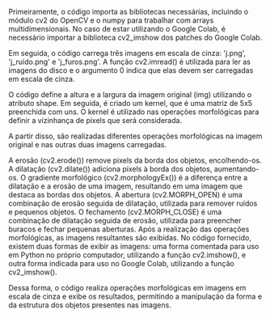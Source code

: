 Primeiramente, o código importa as bibliotecas necessárias, incluindo o módulo cv2 do OpenCV e o numpy para trabalhar com arrays multidimensionais. No caso de estar utilizando o Google Colab, é necessário importar a biblioteca cv2_imshow dos patches do Google Colab.

Em seguida, o código carrega três imagens em escala de cinza: 'j.png', 'j_ruido.png' e 'j_furos.png'. A função cv2.imread() é utilizada para ler as imagens do disco e o argumento 0 indica que elas devem ser carregadas em escala de cinza.

O código define a altura e a largura da imagem original (img) utilizando o atributo shape. Em seguida, é criado um kernel, que é uma matriz de 5x5 preenchida com uns. O kernel é utilizado nas operações morfológicas para definir a vizinhança de pixels que será considerada.

A partir disso, são realizadas diferentes operações morfológicas na imagem original e nas outras duas imagens carregadas.

A erosão (cv2.erode()) remove pixels da borda dos objetos, encolhendo-os.
A dilatação (cv2.dilate()) adiciona pixels à borda dos objetos, aumentando-os.
O gradiente morfológico (cv2.morphologyEx()) é a diferença entre a dilatação e a erosão de uma imagem, resultando em uma imagem que destaca as bordas dos objetos.
A abertura (cv2.MORPH_OPEN) é uma combinação de erosão seguida de dilatação, utilizada para remover ruídos e pequenos objetos.
O fechamento (cv2.MORPH_CLOSE) é uma combinação de dilatação seguida de erosão, utilizada para preencher buracos e fechar pequenas aberturas.
Após a realização das operações morfológicas, as imagens resultantes são exibidas. No código fornecido, existem duas formas de exibir as imagens: uma forma comentada para uso em Python no próprio computador, utilizando a função cv2.imshow(), e outra forma indicada para uso no Google Colab, utilizando a função cv2_imshow().

Dessa forma, o código realiza operações morfológicas em imagens em escala de cinza e exibe os resultados, permitindo a manipulação da forma e da estrutura dos objetos presentes nas imagens.

